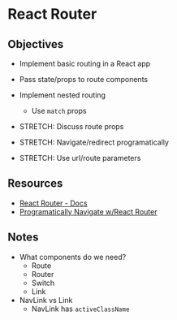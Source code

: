 # React Router

## Objectives

* Implement basic routing in a React app
* Pass state/props to route components
* Implement nested routing
  - Use `match` props

* STRETCH: Discuss route props
* STRETCH: Navigate/redirect programatically
* STRETCH: Use url/route parameters

## Resources

* [React Router - Docs](https://reacttraining.com/react-router/)
* [Programatically Navigate w/React Router](https://tylermcginnis.com/react-router-programmatically-navigate/)


## Notes

* What components do we need?
  * Route
  * Router
  * Switch
  * Link
* NavLink vs Link
  * NavLink has `activeClassName`
